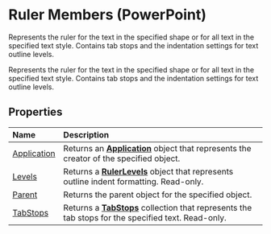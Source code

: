 
# Ruler Members (PowerPoint)
Represents the ruler for the text in the specified shape or for all text in the specified text style. Contains tab stops and the indentation settings for text outline levels.

Represents the ruler for the text in the specified shape or for all text in the specified text style. Contains tab stops and the indentation settings for text outline levels.


## Properties



|**Name**|**Description**|
|:-----|:-----|
|[Application](381c4106-933b-b66f-adf7-efda62d29027.md)|Returns an  **[Application](978c2b99-4271-b953-4283-73b5f3d96f41.md)** object that represents the creator of the specified object.|
|[Levels](6e7e9b92-a563-d099-978c-7d8f105a7440.md)|Returns a  **[RulerLevels](890f4bee-c48a-be48-2cac-b73736a5bdf0.md)** object that represents outline indent formatting. Read-only.|
|[Parent](2b3e5ae2-f303-53c8-5e5d-4d702f6127d1.md)|Returns the parent object for the specified object.|
|[TabStops](11cc74dc-8efe-3327-87a1-0880e925040d.md)|Returns a  **[TabStops](e23b36de-6a4d-84e5-bec1-8c3e0fd80c13.md)** collection that represents the tab stops for the specified text. Read-only.|
